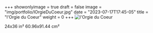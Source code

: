 +++
showonlyimage = true
draft = false
image = "img/portfolio/lOrgieDuCoeur.jpg"
date = "2023-07-17T17:45-05"
title = "l'Orgie du Coeur"
weight = 0
+++
![l'Orgie du Coeur](https://www.myriampitte.art/img/portfolio/lOrgieDuCoeur.jpg?raw=true)


24x36 in²
60.96x91.44 cm²

